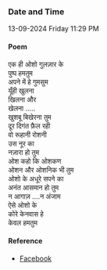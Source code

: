 ### Date and Time

13-09-2024 Friday 11:29 PM

#### Poem

एक ही ओशो गुलज़ार के  <br />
पुष्प हमतुम <br />
अपने में हे गुमसुम <br />
यूँही खुलना <br />
खिलना और  <br />
खेलना ..... <br />
खुशबू बिखेरना तुम <br />
दूर दिगंत फ़ैल रही <br />
वो रूहानी रोशनी <br />
उस नूर का  <br />
नज़ारा हो तुम <br />
ओश कहो कि ओशकण <br />
ओशन और ओशनिक भी तुम <br />
ओशो के अधूरे सपने का  <br />
अनंत आसमान हो तुम  <br />
न आगाज़ ....न अंजाम <br />
ऐसे ओशो के  <br />
कोरे केनवास हे <br />
केवल हमतुम

#### Reference

* [Facebook](https://www.facebook.com/share/v/BcVfKkxNSyi6aL5a/)
